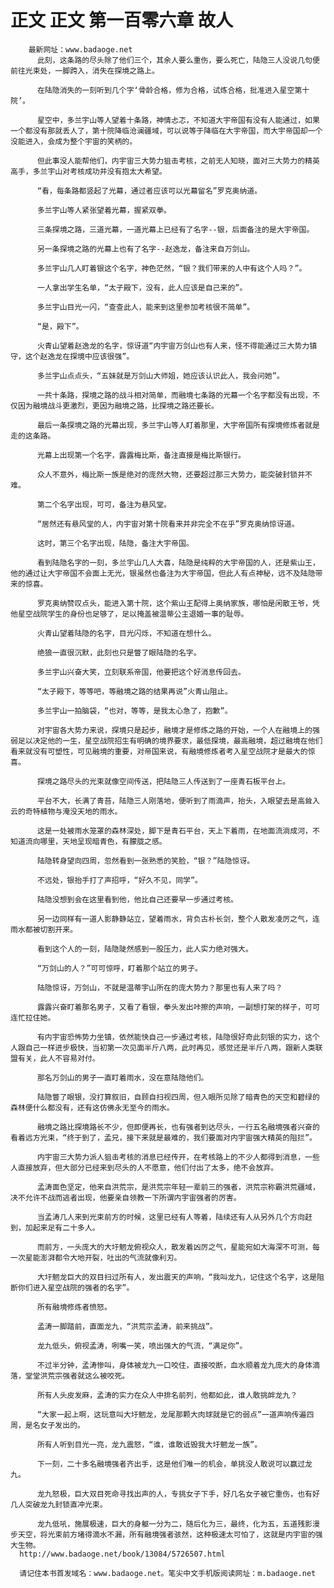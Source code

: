 # 正文 正文 第一百零六章 故人
        最新网址：www.badaoge.net
          此刻，这条路的尽头除了他们三个，其余人要么重伤，要么死亡，陆隐三人没说几句便前往光束处，一脚跨入，消失在探境之路上。
      
          在陆隐消失的一刻听到几个字‘骨龄合格，修为合格，试炼合格，批准进入星空第十院’。
      
          星空中，多兰宇山等人望着十条路，神情忐忑，不知道大宇帝国有没有人能通过，如果一个都没有那就丢人了，第十院降临沧澜疆域，可以说等于降临在大宇帝国，而大宇帝国却一个没能进入，会成为整个宇宙的笑柄的。
      
          但此事没人能帮他们，内宇宙三大势力狙击考核，之前无人知晓，面对三大势力的精英高手，多兰宇山对考核成功并没有抱太大希望。
      
          “看，每条路都竖起了光幕，通过者应该可以光幕留名”罗克奥纳道。
      
          多兰宇山等人紧张望着光幕，握紧双拳。
      
          三条探境之路，三道光幕，一道光幕上已经有了名字--银，后面备注的是大宇帝国。
      
          另一条探境之路的光幕上也有了名字--赵逸龙，备注来自万剑山。
      
          多兰宇山几人盯着银这个名字，神色茫然，“银？我们带来的人中有这个人吗？”。
      
          一人拿出学生名单，“太子殿下，没有，此人应该是自己来的”。
      
          多兰宇山目光一闪，“查查此人，能来到这里参加考核很不简单”。
      
          “是，殿下”。
      
          火青山望着赵逸龙的名字，惊讶道“内宇宙万剑山也有人来，怪不得能通过三大势力镇守，这个赵逸龙在探境中应该很强”。
      
          多兰宇山点点头，“五妹就是万剑山大师姐，她应该认识此人，我会问她”。
      
          一共十条路，探境之路的战斗相对简单，而融境七条路的光幕一个名字都没有出现，不仅因为融境战斗更激烈，更因为融境之路，比探境之路还要长。
      
          最后一条探境之路的光幕出现，多兰宇山等人盯着那里，大宇帝国所有探境修炼者就是走的这条路。
      
          光幕上出现第一个名字，露露梅比斯，备注直接是梅比斯银行。
      
          众人不意外，梅比斯一族是绝对的庞然大物，还要超过那三大势力，能突破封锁并不难。
      
          第二个名字出现，可可，备注为悬风堂。
      
          “居然还有悬风堂的人，内宇宙对第十院看来并非完全不在乎”罗克奥纳惊讶道。
      
          这时，第三个名字出现，陆隐，备注大宇帝国。
      
          看到陆隐名字的一刻，多兰宇山几人大喜，陆隐是纯粹的大宇帝国的人，还是紫山王，他的通过让大宇帝国不会面上无光，银虽然也备注为大宇帝国，但此人有点神秘，远不及陆隐带来的惊喜。
      
          罗克奥纳赞叹点头，能进入第十院，这个紫山王配得上奥纳家族，哪怕是闲散王爷，凭他星空战院学生的身份也足够了，足以掩盖被温蒂公主退婚一事的耻辱。
      
          火青山望着陆隐的名字，目光闪烁，不知道在想什么。
      
          绝狼一直很沉默，此刻也只是瞥了眼陆隐的名字。
      
          多兰宇山兴奋大笑，立刻联系帝国，他要把这个好消息传回去。
      
          “太子殿下，等等吧，等融境之路的结果再说”火青山阻止。
      
          多兰宇山一拍脑袋，“也对，等等，是我太心急了，抱歉”。
      
          对宇宙各大势力来说，探境只是起步，融境才是修炼之路的开始，一个人在融境上的强弱足以决定他的一生，星空战院招生有明确的境界要求，最低探境，最高融境，超过融境在他们看来就没有可塑性，可见融境的重要，对帝国来说，有融境修炼者考入星空战院才是最大的惊喜。
      
          探境之路尽头的光束就像空间传送，把陆隐三人传送到了一座青石板平台上。
      
          平台不大，长满了青苔，陆隐三人刚落地，便听到了雨滴声，抬头，入眼望去是高耸入云的奇特植物与淹没天地的雨水。
      
          这是一处被雨水笼罩的森林深处，脚下是青石平台，天上下着雨，在地面流淌成河，不知道流向哪里，天地呈现暗青色，有朦胧之感。
      
          陆隐转身望向四周，忽然看到一张熟悉的笑脸，“银？”陆隐惊讶。
      
          不远处，银抬手打了声招呼，“好久不见，同学”。
      
          陆隐没想到会在这里看到他，他比自己还要早一步通过考核。
      
          另一边同样有一道人影静静站立，望着雨水，背负古朴长剑，整个人散发凌厉之气，连雨水都被切割开来。
      
          看到这个人的一刻，陆隐陡然感到一股压力，此人实力绝对强大。
      
          “万剑山的人？”可可惊呼，盯着那个站立的男子。
      
          陆隐惊讶，万剑山，不就是温蒂宇山所在的庞大势力？那里也有人来了吗？
      
          露露兴奋盯着那名男子，又看了看银，拳头发出咔擦的声响，一副想打架的样子，可可连忙拉住她。
      
          有内宇宙恐怖势力坐镇，依然能快自己一步通过考核，陆隐很好奇此刻银的实力，这个人跟自己一样进步极快，当初第一次见面半斤八两，此时再见，感觉还是半斤八两，跟新人类联盟有关，此人不容易对付。
      
          那名万剑山的男子一直盯着雨水，没在意陆隐他们。
      
          陆隐瞥了眼银，没打算叙旧，自顾自扫视四周，但入眼所见除了暗青色的天空和碧绿的森林便什么都没有，还有这仿佛永无至今的雨水。
      
          融境之路比探境路长不少，但即便再长，也有强者到达尽头，一行五名融境强者兴奋的看着远方光束，“终于到了，孟兄，接下来就是最难的，我们要面对内宇宙强大精英的阻拦”。
      
          内宇宙三大势力派人狙击考核的消息已经传开，在考核路上的不少人都得到消息，一些人直接放弃，但大部分已经来到尽头的人不愿意，他们付出了太多，绝不会放弃。
      
          孟涛面色坚定，他来自洪荒宗，是洪荒宗年轻一辈前三的强者，洪荒宗称霸洪荒疆域，决不允许不战而逃者出现，他要亲自领教一下所谓内宇宙强者的厉害。
      
          当孟涛几人来到光束前方的时候，这里已经有人等着，陆续还有人从另外几个方向赶到，加起来足有二十多人。
      
          而前方，一头庞大的大圩魍龙俯视众人，散发着凶厉之气，星能宛如大海深不可测，每一次星能澎湃都令大地开裂，吐出的气流就像利刃。
      
          大圩魍龙巨大的双目扫过所有人，发出震天的声响，“我叫龙九，记住这个名字，这是阻断你们进入星空战院的强者的名字”。
      
          所有融境修炼者愤怒。
      
          孟涛一脚踏前，直面龙九，“洪荒宗孟涛，前来挑战”。
      
          龙九低头，俯视孟涛，咧嘴一笑，喷出强大的气流，“满足你”。
      
          不过半分钟，孟涛惨叫，身体被龙九一口咬住，直接咬断，血水顺着龙九庞大的身体滴落，堂堂洪荒宗强者就这么被咬死。
      
          所有人头皮发麻，孟涛的实力在众人中排名前列，他都如此，谁人敢挑衅龙九？
      
          “大家一起上啊，这玩意叫大圩魍龙，龙尾那颗大肉球就是它的弱点”一道声响传遍四周，是名女子发出的。
      
          所有人听到目光一亮，龙九震怒，“谁，谁敢诋毁我大圩魍龙一族”。
      
          下一刻，二十多名融境强者齐出手，这是他们唯一的机会，单挑没人敢说可以赢过龙九。
      
          龙九怒极，巨大双目死命寻找出声的人，专挑女子下手，好几名女子被它重伤，也有好几人突破龙九封锁直冲光束。
      
          龙九低吼，施展极速，巨大的身躯一分为二，随后化为三，最终，化为五，五道残影漫步天空，将光束前方堵得滴水不漏，所有融境强者骇然，这种极速太可怕了，这就是内宇宙的强大生物。
      http://www.badaoge.net/book/13084/5726507.html
      
      请记住本书首发域名：www.badaoge.net。笔尖中文手机版阅读网址：m.badaoge.net